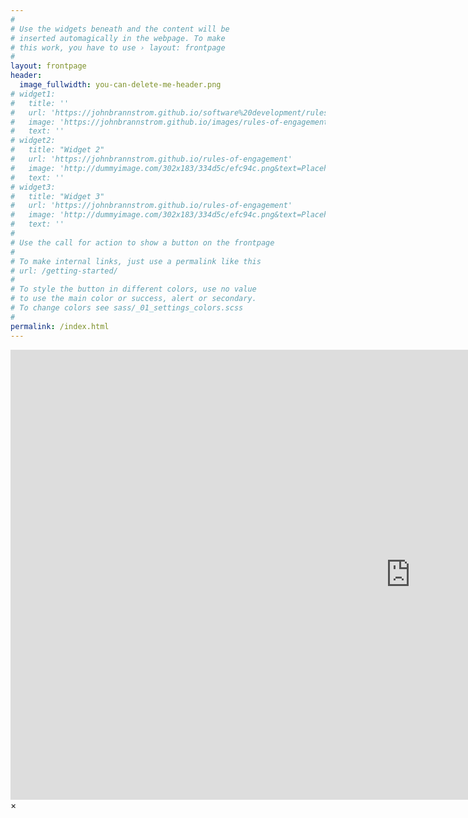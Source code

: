 ```yaml
---
#
# Use the widgets beneath and the content will be
# inserted automagically in the webpage. To make
# this work, you have to use › layout: frontpage
#
layout: frontpage
header:
  image_fullwidth: you-can-delete-me-header.png
# widget1:
#   title: ''
#   url: 'https://johnbrannstrom.github.io/software%20development/rules-of-engagement/'
#   image: 'https://johnbrannstrom.github.io/images/rules-of-engagement-homepage.png'
#   text: ''
# widget2:
#   title: "Widget 2"
#   url: 'https://johnbrannstrom.github.io/rules-of-engagement'
#   image: 'http://dummyimage.com/302x183/334d5c/efc94c.png&text=Placeholder'
#   text: ''
# widget3:
#   title: "Widget 3"
#   url: 'https://johnbrannstrom.github.io/rules-of-engagement'
#   image: 'http://dummyimage.com/302x183/334d5c/efc94c.png&text=Placeholder'
#   text: ''
#
# Use the call for action to show a button on the frontpage
#
# To make internal links, just use a permalink like this
# url: /getting-started/
#
# To style the button in different colors, use no value
# to use the main color or success, alert or secondary.
# To change colors see sass/_01_settings_colors.scss
#
permalink: /index.html
---
```

<div id="videoModal" class="reveal-modal large" data-reveal="">
  <div class="flex-video widescreen vimeo" style="display: block;">
    <iframe width="1280" height="720" src="https://www.youtube.com/embed/3b5zCFSmVvU" frameborder="0" allowfullscreen></iframe>
  </div>
  <a class="close-reveal-modal">&#215;</a>
</div>
